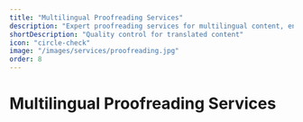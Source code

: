 ```yaml
---
title: "Multilingual Proofreading Services"
description: "Expert proofreading services for multilingual content, ensuring accuracy, consistency, and clarity across all your global communications."
shortDescription: "Quality control for translated content"
icon: "circle-check"
image: "/images/services/proofreading.jpg"
order: 8
---
```


# Multilingual Proofreading Services

<!-- Content placeholder for Multilingual Proofreading Services -->